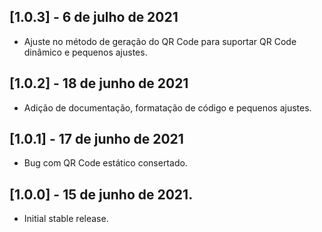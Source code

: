 ## [1.0.3] - 6 de julho de 2021

* Ajuste no método de geração do QR Code para suportar QR Code dinâmico e pequenos ajustes.

## [1.0.2] - 18 de junho de 2021

* Adição de documentação, formatação de código e pequenos ajustes.

## [1.0.1] - 17 de junho de 2021

* Bug com QR Code estático consertado.


## [1.0.0] - 15 de junho de 2021.

* Initial stable release.